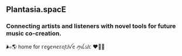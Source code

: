 
## Plantasia.spacE

### Connecting artists and listeners with novel tools for future music co-creation.

 🌬🌎 home for 𝕣ꫀᧁꫀꪀꫀ𝕣ꪖ𝕥ⅈꪜꫀ ꪑꪊડⅈᥴ ❤️‍🔥🐬

